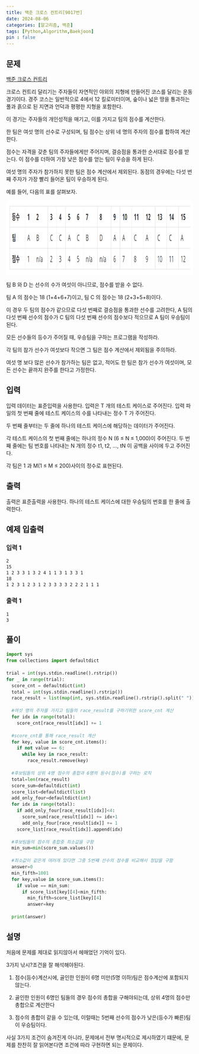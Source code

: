 ```yaml
---
title: 백준 크로스 컨트리[9017번]
date: 2024-08-06
categories: [알고리즘, 백준]
tags: [Python,Algorithm,Baekjoon]
pin : false
---
```


## 문제
[백준 크로스 컨트리](https://www.acmicpc.net/problem/9017)

크로스 컨트리 달리기는 주자들이 자연적인 야외의 지형에 만들어진 코스를 달리는 운동 경기이다. 경주 코스는 일반적으로 4에서 12 킬로미터이며, 숲이나 넓은 땅을 통과하는 풀과 흙으로 된 지면과 언덕과 평평한 지형을 포함한다.

이 경기는 주자들의 개인성적을 매기고, 이를 가지고 팀의 점수를 계산한다.

한 팀은 여섯 명의 선수로 구성되며, 팀 점수는 상위 네 명의 주자의 점수를 합하여 계산한다.

점수는 자격을 갖춘 팀의 주자들에게만 주어지며, 결승점을 통과한 순서대로 점수를 받는다. 이 점수를 더하여 가장 낮은 점수를 얻는 팀이 우승을 하게 된다.

여섯 명의 주자가 참가하지 못한 팀은 점수 계산에서 제외된다. 동점의 경우에는 다섯 번째 주자가 가장 빨리 들어온 팀이 우승하게 된다.

예를 들어, 다음의 표를 살펴보자.

<div align='center'>
    <img src="../../img/baekjoon/9017/9017.png"  height="200px">
</div>

팀 B 와 D 는 선수의 수가 여섯이 아니므로, 점수를 받을 수 없다.

팀 A 의 점수는 18 (1+4+6+7)이고, 팀 C 의 점수는 18 (2+3+5+8)이다.

이 경우 두 팀의 점수가 같으므로 다섯 번째로 결승점을 통과한 선수를 고려한다, A 팀의 다섯 번째 선수의 점수가 C 팀의 다섯 번째 선수의 점수보다 적으므로 A 팀이 우승팀이 된다.

모든 선수들의 등수가 주어질 때, 우승팀을 구하는 프로그램을 작성하라.

각 팀의 참가 선수가 여섯보다 작으면 그 팀은 점수 계산에서 제외됨을 주의하라.

여섯 명 보다 많은 선수가 참가하는 팀은 없고, 적어도 한 팀은 참가 선수가 여섯이며, 모든 선수는 끝까지 완주를 한다고 가정한다.

## 입력

입력 데이터는 표준입력을 사용한다. 입력은 T 개의 테스트 케이스로 주어진다. 입력 파일의 첫 번째 줄에 테스트 케이스의 수를 나타내는 정수 T 가 주어진다.

두 번째 줄부터는 두 줄에 하나의 테스트 케이스에 해당하는 데이터가 주어진다.

각 테스트 케이스의 첫 번째 줄에는 하나의 정수 N (6 ≤ N ≤ 1,000)이 주어진다. 두 번째 줄에는 팀 번호를 나타내는 N 개의 정수 t1, t2, …, tN 이 공백을 사이에 두고 주어진다.

각 팀은 1 과 M(1 ≤ M ≤ 200)사이의 정수로 표현된다.


## 출력
출력은 표준출력을 사용한다. 하나의 테스트 케이스에 대한 우승팀의 번호를 한 줄에 출력한다.

## 예제 입출력

### 입력 1

```text
2
15
1 2 3 3 1 3 2 4 1 1 3 1 3 3 1
18
1 2 3 1 2 3 1 2 3 3 3 3 2 2 2 1 1 1
```

### 출력 1


```text
1
3
```


## 풀이
```python
import sys
from collections import defaultdict

trial = int(sys.stdin.readline().rstrip())
for _ in range(trial):
  score_cnt = defaultdict(int)
  total = int(sys.stdin.readline().rstrip())
  race_result = list(map(int, sys.stdin.readline().rstrip().split(" ")))

  #여섯 명의 주자를 가지고 팀들의 race_result를 구하기위한 score_cnt 계산
  for idx in range(total):
    score_cnt[race_result[idx]] += 1

  #score_cnt를 통해 race_result 계산
  for key, value in score_cnt.items():
    if not value == 6:
      while key in race_result:
        race_result.remove(key)

  #후보팀들의 상위 4명 점수의 총합과 6명의 등수(점수)를 구하는 로직
  total=len(race_result)
  score_sum=defaultdict(int)
  score_list=defaultdict(list)
  add_only_four=defaultdict(int)
  for idx in range(total):
    if add_only_four[race_result[idx]]<4:
      score_sum[race_result[idx]] += idx+1
      add_only_four[race_result[idx]] += 1
    score_list[race_result[idx]].append(idx)

  #후보팀들의 점수의 총합중 최소값을 구함
  min_sum=min(score_sum.values())

  #최소값이 같은게 여러개 있다면 그중 5번쨰 선수의 점수를 비교해서 정답을 구함
  answer=0
  min_fifth=1001
  for key,value in score_sum.items():
    if value == min_sum:
      if score_list[key][4]<min_fifth:
        min_fifth=score_list[key][4]
        answer=key

  print(answer)

```

## 설명

처음에 문제를 제대로 읽지않아서 헤매었던 기억이 있다.

3가지 낚시?조건을 잘 해석해야된다.

1. 점수(등수)계산시에, 골인한 인원이 6명 미만(5명 이하)팀은 점수계산에 포함되지 않는다.


2. 골인한 인원이 6명인 팀들의 경우 점수의 총합을 구해야되는데, 상위 4명의 점수만 총합으로 계산한다


3. 점수의 총합이 같을 수 있는데, 이럴때는 5번째 선수의 점수가 낮은(등수가 빠른)팀이 우승팀이다.

사실 3가지 조건이 숨겨진게 아니라, 문제에서 전부 명시적으로 제시하였기 떄문에, 문제를 찬찬히 잘 읽어본다면 조건에 따라 구현하면 되는 문제이다.





